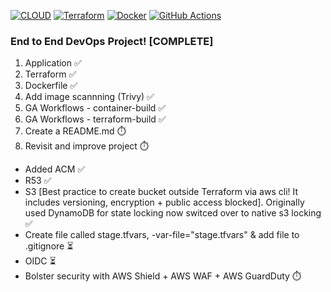 [![CLOUD](https://custom-icon-badges.demolab.com/badge/Cloud-%23FF9900?logo=aws&logoColor=BLACK)](#)
[![Terraform](https://img.shields.io/badge/Terraform-844FBA?logo=terraform&logoColor=black)](#)
[![Docker](https://img.shields.io/badge/Docker-2496ED?logo=docker&logoColor=black)](#)
[![GitHub Actions](https://img.shields.io/badge/GitHub_Actions-c1121f?logo=github-actions&logoColor=black)](#)

### End to End DevOps Project! [COMPLETE]

1. Application ✅
2. Terraform ✅ 
3. Dockerfile ✅
4. Add image scannning (Trivy) ✅
5. GA Workflows - container-build ✅ 
6. GA Workflows - terraform-build ✅
7. Create a README.md ⏱️
8. Revisit and improve project ⏱️
  - Added ACM ✅
  - R53 ✅
  - S3 [Best practice to create bucket outside Terraform via aws cli! It includes versioning, encryption + public access blocked]. Originally used DynamoDB for state locking now switced over to native s3 locking ✅ 
  - Create file called stage.tfvars, -var-file="stage.tfvars" & add file to .gitignore ⏳
  - OIDC ⏳
  - Bolster security with AWS Shield + AWS WAF + AWS GuardDuty ⏱️
